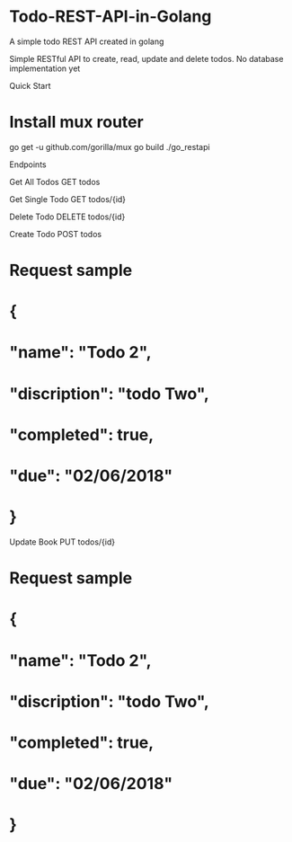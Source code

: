 # Todo-REST-API-in-Golang
A simple todo REST API created in golang

Simple RESTful API to create, read, update and delete todos. No database implementation yet

Quick Start

# Install mux router
go get -u github.com/gorilla/mux
go build
./go_restapi

Endpoints

Get All Todos
GET todos

Get Single Todo
GET todos/{id}

Delete Todo
DELETE todos/{id}

Create Todo
POST todos

# Request sample
# {
#   "name": "Todo 2",
#   "discription": "todo Two",
#   "completed": true,
#   "due": "02/06/2018"
# }

Update Book
PUT todos/{id}

# Request sample
# {
#   "name": "Todo 2",
#   "discription": "todo Two",
#   "completed": true,
#   "due": "02/06/2018"
# }
